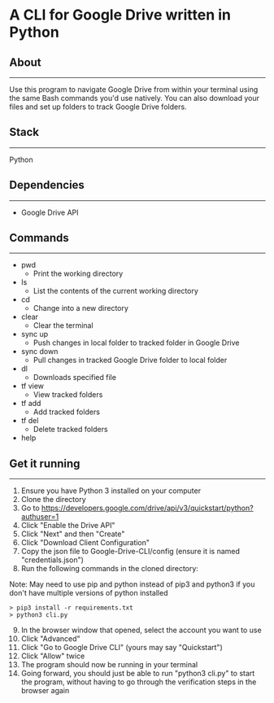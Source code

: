 # A CLI for Google Drive written in Python

## About
---

Use this program to navigate Google Drive from within your terminal using the same Bash commands you'd use natively.
You can also download your files and set up folders to track Google Drive folders.

## Stack
---
Python

## Dependencies
---
- Google Drive API

## Commands
---
- pwd
    - Print the working directory
- ls
    - List the contents of the current working directory
- cd
    - Change into a new directory
- clear
    - Clear the terminal
- sync up
    - Push changes in local folder to tracked folder in Google Drive
- sync down
    - Pull changes in tracked Google Drive folder to local folder
- dl
    - Downloads specified file
- tf view
    - View tracked folders
- tf add
    - Add tracked folders
- tf del
    - Delete tracked folders
- help

## Get it running
---
1. Ensure you have Python 3 installed on your computer
2. Clone the directory
3. Go to https://developers.google.com/drive/api/v3/quickstart/python?authuser=1
4. Click "Enable the Drive API"
5. Click "Next" and then "Create"
6. Click "Download Client Configuration"
7. Copy the json file to Google-Drive-CLI/config (ensure it is named "credentials.json")
8. Run the following commands in the cloned directory:

Note: May need to use pip and python instead of pip3 and python3 if you don't have multiple versions of python installed
```
> pip3 install -r requirements.txt
> python3 cli.py
```
9. In the browser window that opened, select the account you want to use
10. Click "Advanced"
11. Click "Go to Google Drive CLI" (yours may say "Quickstart")
12. Click "Allow" twice
13. The program should now be running in your terminal
14. Going forward, you should just be able to run "python3 cli.py" to start the program, without having to go through the verification steps in the browser again